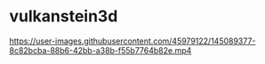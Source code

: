 # vulkanstein3d

https://user-images.githubusercontent.com/45979122/145089377-8c82bcba-88b6-42bb-a38b-f55b7764b82e.mp4

